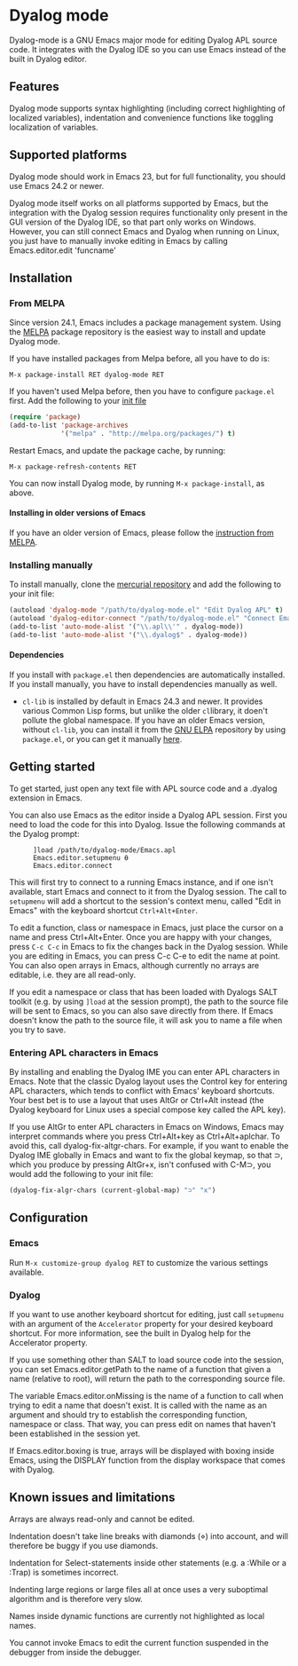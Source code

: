 Dyalog mode
===========

Dyalog-mode is a GNU Emacs major mode for editing Dyalog APL source code. It
integrates with the Dyalog IDE so you can use Emacs instead of the built in
Dyalog editor.

Features
--------

Dyalog mode supports syntax highlighting (including correct highlighting of
localized variables), indentation and convenience functions like toggling
localization of variables.

Supported platforms
-------------------
Dyalog mode should work in Emacs 23, but for full functionality, you should
use Emacs 24.2 or newer.

Dyalog mode itself works on all platforms supported by Emacs, but the
integration with the Dyalog session requires functionality only present in the
GUI version of the Dyalog IDE, so that part only works on Windows. However,
you can still connect Emacs and Dyalog when running on Linux, you just have to
manually invoke editing in Emacs by calling Emacs.editor.edit 'funcname'

Installation
------------

### From MELPA ###

Since version 24.1, Emacs includes a package management system. Using the
[MELPA](http://melpa.org) package repository is the easiest way to install and
update Dyalog mode.

If you have installed packages from Melpa before, all you have to do is:

`M-x package-install RET dyalog-mode RET`

If you haven't used Melpa before, then you have to configure `package.el`
first. Add the following to your
[init file](http://www.gnu.org/software/emacs/manual/html_node/emacs/Init-File.html)

```lisp
(require 'package)
(add-to-list 'package-archives
             '("melpa" . "http://melpa.org/packages/") t)
```

Restart Emacs, and update the package cache, by running:

`M-x package-refresh-contents RET`

You can now install Dyalog mode, by running `M-x package-install`, as above.

#### Installing in older versions of Emacs ####

If you have an older version of Emacs, please follow the
[instruction from MELPA](http://melpa.org/#/getting-started).

### Installing manually

To install manually, clone the
[mercurial repository](https://bitbucket.org/harsman/dyalog-mode) and add the
following to your init file:

```lisp
(autoload 'dyalog-mode "/path/to/dyalog-mode.el" "Edit Dyalog APL" t)
(autoload 'dyalog-editor-connect "/path/to/dyalog-mode.el" "Connect Emacs to Dyalog" t)
(add-to-list 'auto-mode-alist '("\\.apl\\'" . dyalog-mode))
(add-to-list 'auto-mode-alist '("\\.dyalog$" . dyalog-mode))
```

#### Dependencies ####

If you install with `package.el` then dependencies are automatically
installed. If you install manually, you have to install dependencies manually
as well.

* `cl-lib` is installed by default in Emacs 24.3 and newer. It provides
  various Common Lisp forms, but unlike the older `cl`library, it doen't
  pollute the global namespace. If you have an older Emacs version, without
  `cl-lib`, you can install it from the [GNU ELPA](http://elpa.gnu.org/)
  repository by using `package.el`, or you can get it manually
  [here](http://elpa.gnu.org/packages/cl-lib.html).

Getting started
---------------

To get started, just open any text file with APL source code and a .dyalog
extension in Emacs.

You can also use Emacs as the editor inside a Dyalog APL session. First you
need to load the code for this into Dyalog. Issue the following commands at
the Dyalog prompt:

```apl
      ]load /path/to/dyalog-mode/Emacs.apl
      Emacs.editor.setupmenu ⍬
      Emacs.editor.connect
```

This will first try to connect to a running Emacs instance, and if one isn't
available, start Emacs and connect to it from the Dyalog session. The call to
`setupmenu` will add a shortcut to the session's context menu, called "Edit in
Emacs" with the keyboard shortcut `Ctrl+Alt+Enter`.

To edit a function, class or namespace in Emacs, just place the cursor on a
name and press Ctrl+Alt+Enter. Once you are happy with your changes, press `C-c
C-c` in Emacs to fix the changes back in the Dyalog session. While you are
editing in Emacs, you can press C-c C-e to edit the name at point. You can
also open arrays in Emacs, although currently no arrays are editable, i.e.
they are all read-only.

If you edit a namespace or class that has been loaded with Dyalogs SALT
toolkit (e.g. by using `]load` at the session prompt), the path to the source
file will be sent to Emacs, so you can also save directly from there. If Emacs
doesn't know the path to the source file, it will ask you to name a file when
you try to save.

### Entering APL characters in Emacs ###
By installing and enabling the Dyalog IME you can enter APL characters in
Emacs. Note that the classic Dyalog layout uses the Control key for entering
APL characters, which tends to conflict with Emacs' keyboard shortcuts. Your
best bet is to use a layout that uses AltGr or Ctrl+Alt instead (the Dyalog
keyboard for Linux uses a special compose key called the APL key).

If you use AltGr to enter APL characters in Emacs on Windows, Emacs may
interpret commands where you press Ctrl+Alt+key as Ctrl+Alt+aplchar. To avoid
this, call dyalog-fix-altgr-chars. For example, if you want to enable the
Dyalog IME globally in Emacs and want to fix the global keymap, so that ⊃,
which you produce by pressing AltGr+x, isn't confused with C-M⊃, you would
add the following to your init file:

```lisp
(dyalog-fix-algr-chars (current-global-map) "⊃" "x")
```

Configuration
-------------

### Emacs ###

Run `M-x customize-group dyalog RET` to customize the various settings
available.

### Dyalog ###

If you want to use another keyboard shortcut for editing, just call
`setupmenu` with an argument of the `Accelerator` property for your desired
keyboard shortcut. For more information, see the built in Dyalog help for the
Accelerator property.

If you use something other than SALT to load source code into the session, you
can set Emacs.editor.getPath to the name of a function that given a name
(relative to root), will return the path to the corresponding source file.

The variable Emacs.editor.onMissing is the name of a function to call when
trying to edit a name that doesn't exist. It is called with the name as an
argument and should try to establish the corresponding function, namespace or
class. That way, you can press edit on names that haven't been established in
the session yet.

If Emacs.editor.boxing is true, arrays will be displayed with boxing inside
Emacs, using the DISPLAY function from the display workspace that comes with
Dyalog.

Known issues and limitations
----------------------------

Arrays are always read-only and cannot be edited.

Indentation doesn't take line breaks with diamonds (⋄) into account, and will
therefore be buggy if you use diamonds.

Indentation for Select-statements inside other statements (e.g. a :While or a
:Trap) is sometimes incorrect.

Indenting large regions or large files all at once uses a very suboptimal
algorithm and is therefore very slow.

Names inside dynamic functions are currently not highlighted as local names.

You cannot invoke Emacs to edit the current function suspended in
the debugger from inside the debugger.
